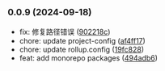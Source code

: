 ## <small>0.0.9 (2024-09-18)</small>

* fix: 修复路径错误 ([902218c](https://github.com/novlan1/uni-plugin-light/commits/902218c))
* chore: update project-config ([af4ff17](https://github.com/novlan1/uni-plugin-light/commits/af4ff17))
* chore: update rollup.config ([19fc828](https://github.com/novlan1/uni-plugin-light/commits/19fc828))
* feat: add monorepo packages ([494adb6](https://github.com/novlan1/uni-plugin-light/commits/494adb6))



